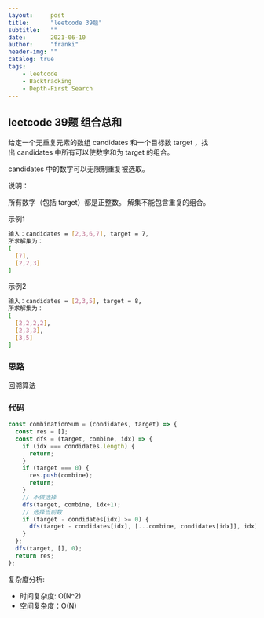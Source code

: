 ```yaml
---
layout:     post
title:      "leetcode 39题"
subtitle:   ""
date:       2021-06-10
author:     "franki"
header-img: ""
catalog: true
tags:
    - leetcode
    - Backtracking
    - Depth-First Search
---
```


## leetcode 39题 组合总和

给定一个无重复元素的数组 candidates 和一个目标数 target ，找出 candidates 中所有可以使数字和为 target 的组合。

candidates 中的数字可以无限制重复被选取。

说明：

所有数字（包括 target）都是正整数。
解集不能包含重复的组合。

示例1

```bash
输入：candidates = [2,3,6,7], target = 7,
所求解集为：
[
  [7],
  [2,2,3]
]
```

示例2

```bash
输入：candidates = [2,3,5], target = 8,
所求解集为：
[
  [2,2,2,2],
  [2,3,3],
  [3,5]
]
```

### 思路

回溯算法

### 代码

```js
const combinationSum = (condidates, target) => {
  const res = [];
  const dfs = (target, combine, idx) => {
    if (idx === condidates.length) {
      return;
    }
    if (target === 0) {
      res.push(combine);
      return;
    }
    // 不做选择
    dfs(target, combine, idx+1);
    // 选择当前数
    if (target - condidates[idx] >= 0) {
      dfs(target - condidates[idx], [...combine, condidates[idx]], idx);
    }
  };
  dfs(target, [], 0);
  return res;
};
```

复杂度分析:

- 时间复杂度: O(N^2)
- 空间复杂度：O(N)
